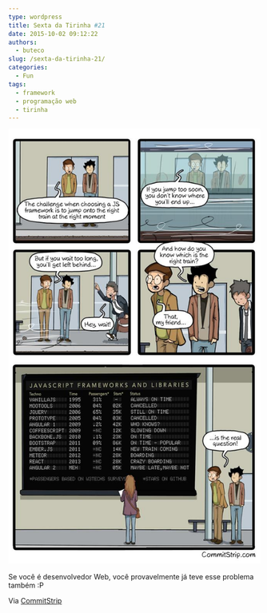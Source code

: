 ```yaml
---
type: wordpress
title: Sexta da Tirinha #21
date: 2015-10-02 09:12:22
authors:
  - buteco
slug: /sexta-da-tirinha-21/
categories:
  - Fun
tags:
  - framework
  - programação web
  - tirinha
---
```


<img class="aligncenter" src="/images/wp-content/uploads/2015/09/js_frameworks.jpg" alt="Frameworks JS" />

Se você é desenvolvedor Web, você provavelmente já teve esse problema também :P

Via <a href="http://www.commitstrip.com/en/" target="_blank">CommitStrip</a>